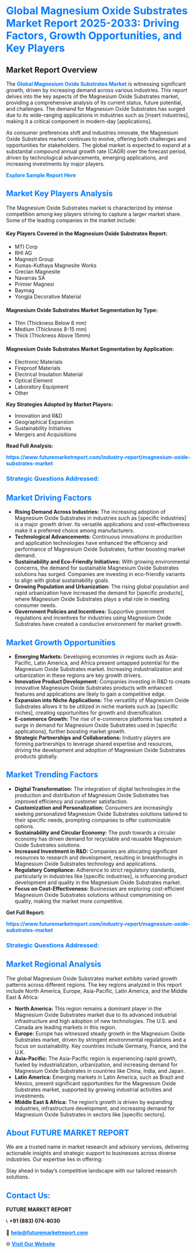 <h1 style="color: #007BFF;">Global Magnesium Oxide Substrates Market Report 2025-2033: Driving Factors, Growth Opportunities, and Key Players</h1>

<section id="overview">
<h2>Market Report Overview</h2>
<p>The <a href="https://www.futuremarketreport.com/industry-report/magnesium-oxide-substrates-market" style="color: #007BFF; text-decoration: none;"><strong>Global Magnesium Oxide Substrates Market</strong></a> is witnessing significant growth, driven by increasing demand across various industries. This report delves into the key aspects of the Magnesium Oxide Substrates market, providing a comprehensive analysis of its current status, future potential, and challenges. The demand for Magnesium Oxide Substrates has surged due to its wide-ranging applications in industries such as [insert industries], making it a critical component in modern-day [applications].</p>
<p>As consumer preferences shift and industries innovate, the Magnesium Oxide Substrates market continues to evolve, offering both challenges and opportunities for stakeholders. The global market is expected to expand at a substantial compound annual growth rate (CAGR) over the forecast period, driven by technological advancements, emerging applications, and increasing investments by major players.</p>
</section>

<section id="overview">
<p><a href="https://www.futuremarketreport.com/request-sample/reportId=58547" style="color: #007BFF; text-decoration: none;"><strong>Explore Sample Report Here</strong></a></p>
</section>

<section id="key-players">
<h2 style="color: #007BFF;">Market Key Players Analysis</h2>
<p>The Magnesium Oxide Substrates market is characterized by intense competition among key players striving to capture a larger market share. Some of the leading companies in the market include:</p>
<h4>Key Players Covered in the Magnesium Oxide Substrates Report:</h4>
<ul><li>MTI Corp</li><li>RHI AG</li><li>Magnezit Group</li><li>Kumas-Kuthaya Magnesite Works</li><li>Grecian Magnesite</li><li>Navarras SA</li><li>Primier Magnesi</li><li>Baymag</li><li>Yongjia Decorative Material</li></ul>
<h4>Magnesium Oxide Substrates Market Segmentation by Type:</h4>
<ul><li>Thin (Thickness Below 8 mm)</li><li>Medium (Thickness 8-15 mm)</li><li>Thick (Thickness Above 15mm)</li></ul>

<h4>Magnesium Oxide Substrates Market Segmentation by Application:</h4>
<ul><li>Electronic Materials</li><li>Fireproof Materials</li><li>Electrical Insulation Material</li><li>Optical Element</li><li>Laboratory Equipment</li><li>Other</li></ul>
<p><strong>Key Strategies Adopted by Market Players:</strong></p>
<ul>
<li>Innovation and R&D</li>
<li>Geographical Expansion</li>
<li>Sustainability Initiatives</li>
<li>Mergers and Acquisitions</li>
</ul>
</section>

<section>
<p><strong>Read Full Analysis: </strong></p><a href="https://www.futuremarketreport.com/industry-report/magnesium-oxide-substrates-market" style="color: #007BFF; text-decoration: none;"><strong>https://www.futuremarketreport.com/industry-report/magnesium-oxide-substrates-market</strong></a>
<h3 style="color: #007BFF;">Strategic Questions Addressed:</h3>
</section>

<section id="driving-factors">
<h2 style="color: #007BFF;">Market Driving Factors</h2>
<ul>
<li><strong>Rising Demand Across Industries:</strong> The increasing adoption of Magnesium Oxide Substrates in industries such as [specific industries] is a major growth driver. Its versatile applications and cost-effectiveness make it a preferred choice among manufacturers.</li>
<li><strong>Technological Advancements:</strong> Continuous innovations in production and application technologies have enhanced the efficiency and performance of Magnesium Oxide Substrates, further boosting market demand.</li>
<li><strong>Sustainability and Eco-Friendly Initiatives:</strong> With growing environmental concerns, the demand for sustainable Magnesium Oxide Substrates solutions has surged. Companies are investing in eco-friendly variants to align with global sustainability goals.</li>
<li><strong>Growing Population and Urbanization:</strong> The rising global population and rapid urbanization have increased the demand for [specific products], where Magnesium Oxide Substrates plays a vital role in meeting consumer needs.</li>
<li><strong>Government Policies and Incentives:</strong> Supportive government regulations and incentives for industries using Magnesium Oxide Substrates have created a conducive environment for market growth.</li>
</ul>
</section>

<section id="growth-opportunities">
<h2 style="color: #007BFF;">Market Growth Opportunities</h2>
<ul>
<li><strong>Emerging Markets:</strong> Developing economies in regions such as Asia-Pacific, Latin America, and Africa present untapped potential for the Magnesium Oxide Substrates market. Increasing industrialization and urbanization in these regions are key growth drivers.</li>
<li><strong>Innovative Product Development:</strong> Companies investing in R&D to create innovative Magnesium Oxide Substrates products with enhanced features and applications are likely to gain a competitive edge.</li>
<li><strong>Expansion into Niche Applications:</strong> The versatility of Magnesium Oxide Substrates allows it to be utilized in niche markets such as [specific niches], creating opportunities for growth and diversification.</li>
<li><strong>E-commerce Growth:</strong> The rise of e-commerce platforms has created a surge in demand for Magnesium Oxide Substrates used in [specific applications], further boosting market growth.</li>
<li><strong>Strategic Partnerships and Collaborations:</strong> Industry players are forming partnerships to leverage shared expertise and resources, driving the development and adoption of Magnesium Oxide Substrates products globally.</li>
</ul>
</section>

<section id="trending-factors">
<h2 style="color: #007BFF;">Market Trending Factors</h2>
<ul>
<li><strong>Digital Transformation:</strong> The integration of digital technologies in the production and distribution of Magnesium Oxide Substrates has improved efficiency and customer satisfaction.</li>
<li><strong>Customization and Personalization:</strong> Consumers are increasingly seeking personalized Magnesium Oxide Substrates solutions tailored to their specific needs, prompting companies to offer customizable options.</li>
<li><strong>Sustainability and Circular Economy:</strong> The push towards a circular economy has driven demand for recyclable and reusable Magnesium Oxide Substrates solutions.</li>
<li><strong>Increased Investment in R&D:</strong> Companies are allocating significant resources to research and development, resulting in breakthroughs in Magnesium Oxide Substrates technology and applications.</li>
<li><strong>Regulatory Compliance:</strong> Adherence to strict regulatory standards, particularly in industries like [specific industries], is influencing product development and quality in the Magnesium Oxide Substrates market.</li>
<li><strong>Focus on Cost-Effectiveness:</strong> Businesses are exploring cost-efficient Magnesium Oxide Substrates solutions without compromising on quality, making the market more competitive.</li>
</ul>
</section>

<section>
<p><strong>Get Full Report: </strong></p><a href="https://www.futuremarketreport.com/industry-report/magnesium-oxide-substrates-market" style="color: #007BFF; text-decoration: none;"><strong>https://www.futuremarketreport.com/industry-report/magnesium-oxide-substrates-market</strong></a>
<h3 style="color: #007BFF;">Strategic Questions Addressed:</h3>
</section>


<section id="regional-analysis">
<h2 style="color: #007BFF;">Market Regional Analysis</h2>
<p>The global Magnesium Oxide Substrates market exhibits varied growth patterns across different regions. The key regions analyzed in this report include North America, Europe, Asia-Pacific, Latin America, and the Middle East & Africa:</p>
<ul>
<li><strong>North America:</strong> This region remains a dominant player in the Magnesium Oxide Substrates market due to its advanced industrial infrastructure and high adoption of new technologies. The U.S. and Canada are leading markets in this region.</li>
<li><strong>Europe:</strong> Europe has witnessed steady growth in the Magnesium Oxide Substrates market, driven by stringent environmental regulations and a focus on sustainability. Key countries include Germany, France, and the U.K.</li>
<li><strong>Asia-Pacific:</strong> The Asia-Pacific region is experiencing rapid growth, fueled by industrialization, urbanization, and increasing demand for Magnesium Oxide Substrates in countries like China, India, and Japan.</li>
<li><strong>Latin America:</strong> Emerging markets in Latin America, such as Brazil and Mexico, present significant opportunities for the Magnesium Oxide Substrates market, supported by growing industrial activities and investments.</li>
<li><strong>Middle East & Africa:</strong> The region’s growth is driven by expanding industries, infrastructure development, and increasing demand for Magnesium Oxide Substrates in sectors like [specific sectors].</li>
</ul>
</section>

<footer>
<h2 style="color: #007BFF;">About FUTURE MARKET REPORT</h2>
<p>We are a trusted name in market research and advisory services, delivering actionable insights and strategic support to businesses across diverse industries. Our expertise lies in offering:</p>

<p>Stay ahead in today’s competitive landscape with our tailored research solutions.</p>

<h2 style="color: #007BFF;">Contact Us:</h2>
<p><strong>FUTURE MARKET REPORT</strong></p>
<p>📞 <strong>+91 (883) 074-8030</strong></p>
<p>📧 <strong><a href="mailto:help@futuremarketreport.com" style="color: #007BFF;">help@futuremarketreport.com</a></strong></p>
<p>🌐 <strong><a href="https://www.futuremarketreport.com/" style="color: #007BFF;">Visit Our Website</a></strong></p>
</footer>